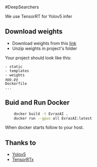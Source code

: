 #DeepSearchers 

We use TensorRT for Yolov5 infer

## Download weights

- Download weights from this [link](https://croc.disk.croc.ru/public/h8gGhSOI)
- Unzip weights in project's folder

Your project should look like this:

    - static
    - templates
    - weights
    app.py
    Dockerfile
    ...


## Buid and Run Docker


```bash
    docker build -t EvrazAI .
    docker run --gpus all EvrazAI:latest    
```

When docker starts follow to your host. 

## Thanks to

- [Yolov5](https://github.com/ultralytics/yolov5)
- [TensorRTx](https://github.com/wang-xinyu/tensorrtx)
